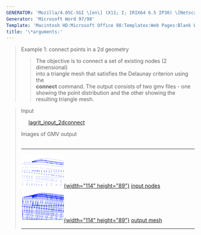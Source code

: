 ```yaml
---
GENERATOR: 'Mozilla/4.05C-SGI \[en\] (X11; I; IRIX64 6.5 IP30) \[Netscape\]'
Generator: 'Microsoft Word 97/98'
Template: 'Macintosh HD:Microsoft Office 98:Templates:Web Pages:Blank Web Page'
title: '\*arguments:'
---
```


> Example 1: connect points in a 2d geometry
>
> > The objective is to connect a set of existing nodes (2 dimensional)\
> > into a triangle mesh that satisfies the Delaunay criterion using
> > the\
> > **connect** command.
> > The output consists of two gmv files - one showing the point
> > distribution and the other showing the resulting triangle mesh.

> Input
>
>     
> [lagrit\_input\_2dconnect](../input_output/lagrit_input_2dconnect)
>
> Images of GMV output\
>  
>
>   ---------------------------------------------------------------------------------------------------------------------- ----------------------------------------------------------------------------------------------------------------------
>   [![](image/2d_connect1_tn.gif){width="114" height="89"}](image/2d_connect1.gif) [input nodes](image/2d_connect1.gif)   [![](image/2d_connect2_tn.gif){width="114" height="89"}](image/2d_connect2.gif) [output mesh](image/2d_connect2.gif)
>   ---------------------------------------------------------------------------------------------------------------------- ----------------------------------------------------------------------------------------------------------------------
>
>
